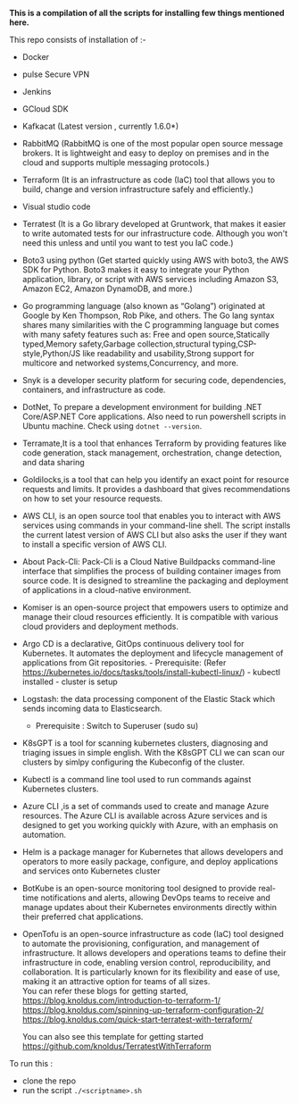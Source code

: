 **This is a compilation of all the scripts for installing few things mentioned here.** 



This repo consists of installation of :- 

- Docker
- pulse Secure VPN
- Jenkins
- GCloud SDK 
- Kafkacat (Latest version , currently 1.6.0*)
- RabbitMQ (RabbitMQ is one of the most popular open source message brokers. It is lightweight and easy to deploy on premises and in the cloud and supports multiple messaging protocols.)
- Terraform (It is an infrastructure as code (IaC) tool that allows you to build, change and version infrastructure safely and efficiently.)
- Visual studio code
- Terratest (It is a Go library developed at Gruntwork, that makes it easier to write automated tests for our infrastructure code. Although you won't need this unless and until you want to test you IaC code.)
- Boto3 using python (Get started quickly using AWS with boto3, the AWS SDK for Python. Boto3 makes it easy to integrate your Python application, library, or script with AWS services including Amazon S3, Amazon EC2, Amazon DynamoDB, and more.)
- Go programming language (also known as “Golang”) originated at Google by Ken Thompson, Rob Pike, and others. The Go lang syntax shares many similarities with the C programming language but comes with many safety features such as: Free and open source,Statically typed,Memory safety,Garbage collection,structural typing,CSP-style,Python/JS like readability and usability,Strong support for multicore and networked systems,Concurrency, and more.
- Snyk is a developer security platform for securing code, dependencies, containers, and infrastructure as code.
- DotNet, To prepare a development environment for building .NET Core/ASP.NET Core applications. Also need to run powershell scripts in Ubuntu machine. Check using `dotnet --version`.
- Terramate,It is a tool that enhances Terraform by providing features like code generation, stack management, orchestration, change detection, and data sharing
- Goldilocks,is a tool that can help you identify an exact point for resource requests and limits. It provides a dashboard that gives recommendations on how to set your resource requests.
- AWS CLI, is an open source tool that enables you to interact with AWS services using commands in your command-line shell. The script installs the current latest version of AWS CLI but also asks the user if they want to install a specific version of AWS CLI.
- About Pack-Cli: Pack-Cli is a Cloud Native Buildpacks command-line interface that simplifies the process of building container images from source code. It is designed to streamline the packaging and deployment of applications in 
  a cloud-native environment.
- Komiser is an open-source project that empowers users to optimize and manage their cloud resources efficiently. It is compatible with various cloud providers and deployment methods.
- Argo CD is a declarative, GitOps continuous delivery tool for Kubernetes. It automates the deployment and lifecycle management of applications from Git repositories.
      - Prerequisite: (Refer https://kubernetes.io/docs/tasks/tools/install-kubectl-linux/)
        - kubectl installed
        - cluster is setup
- Logstash: the data processing component of the Elastic Stack which sends incoming data to Elasticsearch.
    - Prerequisite : Switch to Superuser (sudo su)
 
- K8sGPT is a tool for scanning kubernetes clusters, diagnosing and triaging issues in simple english. With the K8sGPT CLI we can scan our clusters by simlpy configuring the Kubeconfig of the cluster.
- Kubectl is a command line tool used to run commands against Kubernetes clusters.
- Azure CLI ,is a set of commands used to create and manage Azure resources. The Azure CLI is available across Azure services and is designed to get you working quickly with Azure, with an emphasis on automation.
- Helm is a package manager for Kubernetes that allows developers and operators to more easily package, configure, and deploy applications and services onto Kubernetes cluster
- BotKube is an open-source monitoring tool designed to provide real-time notifications and alerts, allowing DevOps teams to receive and manage updates about their Kubernetes environments directly within their preferred chat 
  applications.
- OpenTofu is an open-source infrastructure as code (IaC) tool designed to automate the provisioning, configuration, and management of infrastructure. It allows developers and operations teams to define their infrastructure in code, 
  enabling version control, reproducibility, and collaboration. It is particularly known for its flexibility and ease of use, making it an attractive option for teams of all sizes.
  <br>You can refer these blogs for getting started, <br/>
    https://blog.knoldus.com/introduction-to-terraform-1/ <br/>
    https://blog.knoldus.com/spinning-up-terraform-configuration-2/ <br/>
    https://blog.knoldus.com/quick-start-terratest-with-terraform/ <br/>

    You can also see this template for getting started <br/>
    https://github.com/knoldus/TerratestWithTerraform <br/>

To run this :

- clone the repo 
- run the script `./<scriptname>.sh`

